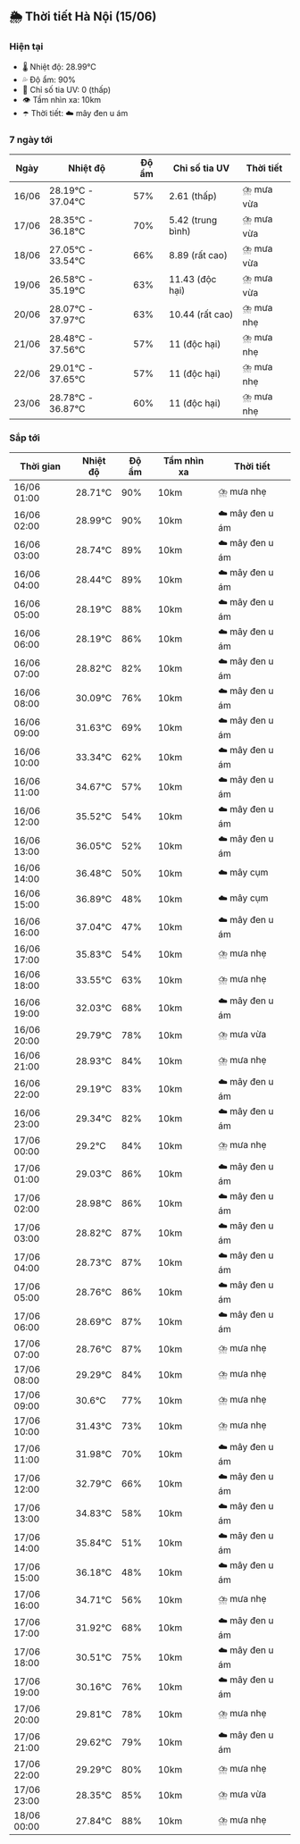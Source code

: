 ## 🌦️ Thời tiết Hà Nội (15/06)

### Hiện tại

- 🌡️ Nhiệt độ: 28.99℃
- 💦 Độ ẩm: 90%
- 🌟 Chỉ số tia UV: 0 (thấp)
- 👁️ Tầm nhìn xa: 10km
- ☂️ Thời tiết: ☁️ mây đen u ám

### 7 ngày tới

| Ngày | Nhiệt độ | Độ ẩm | Chỉ số tia UV | Thời tiết |
| --- | --- | --- | --- | --- |
| 16/06 | 28.19℃ - 37.04℃ | 57% | 2.61 (thấp) | ⛈️ mưa vừa |
| 17/06 | 28.35℃ - 36.18℃ | 70% | 5.42 (trung bình) | ⛈️ mưa vừa |
| 18/06 | 27.05℃ - 33.54℃ | 66% | 8.89 (rất cao) | ⛈️ mưa vừa |
| 19/06 | 26.58℃ - 35.19℃ | 63% | 11.43 (độc hại) | ⛈️ mưa vừa |
| 20/06 | 28.07℃ - 37.97℃ | 63% | 10.44 (rất cao) | ⛈️ mưa nhẹ |
| 21/06 | 28.48℃ - 37.56℃ | 57% | 11 (độc hại) | ⛈️ mưa nhẹ |
| 22/06 | 29.01℃ - 37.65℃ | 57% | 11 (độc hại) | ⛈️ mưa nhẹ |
| 23/06 | 28.78℃ - 36.87℃ | 60% | 11 (độc hại) | ⛈️ mưa nhẹ |

### Sắp tới

| Thời gian | Nhiệt độ | Độ ẩm | Tầm nhìn xa | Thời tiết |
| --- | --- | --- | --- | --- |
| 16/06 01:00 | 28.71℃ | 90% | 10km | ⛈️ mưa nhẹ |
| 16/06 02:00 | 28.99℃ | 90% | 10km | ☁️ mây đen u ám |
| 16/06 03:00 | 28.74℃ | 89% | 10km | ☁️ mây đen u ám |
| 16/06 04:00 | 28.44℃ | 89% | 10km | ☁️ mây đen u ám |
| 16/06 05:00 | 28.19℃ | 88% | 10km | ☁️ mây đen u ám |
| 16/06 06:00 | 28.19℃ | 86% | 10km | ☁️ mây đen u ám |
| 16/06 07:00 | 28.82℃ | 82% | 10km | ☁️ mây đen u ám |
| 16/06 08:00 | 30.09℃ | 76% | 10km | ☁️ mây đen u ám |
| 16/06 09:00 | 31.63℃ | 69% | 10km | ☁️ mây đen u ám |
| 16/06 10:00 | 33.34℃ | 62% | 10km | ☁️ mây đen u ám |
| 16/06 11:00 | 34.67℃ | 57% | 10km | ☁️ mây đen u ám |
| 16/06 12:00 | 35.52℃ | 54% | 10km | ☁️ mây đen u ám |
| 16/06 13:00 | 36.05℃ | 52% | 10km | ☁️ mây đen u ám |
| 16/06 14:00 | 36.48℃ | 50% | 10km | ☁️ mây cụm |
| 16/06 15:00 | 36.89℃ | 48% | 10km | ☁️ mây cụm |
| 16/06 16:00 | 37.04℃ | 47% | 10km | ☁️ mây đen u ám |
| 16/06 17:00 | 35.83℃ | 54% | 10km | ⛈️ mưa nhẹ |
| 16/06 18:00 | 33.55℃ | 63% | 10km | ⛈️ mưa nhẹ |
| 16/06 19:00 | 32.03℃ | 68% | 10km | ☁️ mây đen u ám |
| 16/06 20:00 | 29.79℃ | 78% | 10km | ⛈️ mưa vừa |
| 16/06 21:00 | 28.93℃ | 84% | 10km | ⛈️ mưa nhẹ |
| 16/06 22:00 | 29.19℃ | 83% | 10km | ☁️ mây đen u ám |
| 16/06 23:00 | 29.34℃ | 82% | 10km | ☁️ mây đen u ám |
| 17/06 00:00 | 29.2℃ | 84% | 10km | ⛈️ mưa nhẹ |
| 17/06 01:00 | 29.03℃ | 86% | 10km | ☁️ mây đen u ám |
| 17/06 02:00 | 28.98℃ | 86% | 10km | ☁️ mây đen u ám |
| 17/06 03:00 | 28.82℃ | 87% | 10km | ☁️ mây đen u ám |
| 17/06 04:00 | 28.73℃ | 87% | 10km | ☁️ mây đen u ám |
| 17/06 05:00 | 28.76℃ | 86% | 10km | ☁️ mây đen u ám |
| 17/06 06:00 | 28.69℃ | 87% | 10km | ☁️ mây đen u ám |
| 17/06 07:00 | 28.76℃ | 87% | 10km | ⛈️ mưa nhẹ |
| 17/06 08:00 | 29.29℃ | 84% | 10km | ⛈️ mưa nhẹ |
| 17/06 09:00 | 30.6℃ | 77% | 10km | ⛈️ mưa nhẹ |
| 17/06 10:00 | 31.43℃ | 73% | 10km | ⛈️ mưa nhẹ |
| 17/06 11:00 | 31.98℃ | 70% | 10km | ☁️ mây đen u ám |
| 17/06 12:00 | 32.79℃ | 66% | 10km | ☁️ mây đen u ám |
| 17/06 13:00 | 34.83℃ | 58% | 10km | ☁️ mây đen u ám |
| 17/06 14:00 | 35.84℃ | 51% | 10km | ☁️ mây đen u ám |
| 17/06 15:00 | 36.18℃ | 48% | 10km | ☁️ mây đen u ám |
| 17/06 16:00 | 34.71℃ | 56% | 10km | ⛈️ mưa nhẹ |
| 17/06 17:00 | 31.92℃ | 68% | 10km | ☁️ mây đen u ám |
| 17/06 18:00 | 30.51℃ | 75% | 10km | ☁️ mây đen u ám |
| 17/06 19:00 | 30.16℃ | 76% | 10km | ☁️ mây đen u ám |
| 17/06 20:00 | 29.81℃ | 78% | 10km | ⛈️ mưa nhẹ |
| 17/06 21:00 | 29.62℃ | 79% | 10km | ☁️ mây đen u ám |
| 17/06 22:00 | 29.29℃ | 80% | 10km | ⛈️ mưa nhẹ |
| 17/06 23:00 | 28.35℃ | 85% | 10km | ⛈️ mưa vừa |
| 18/06 00:00 | 27.84℃ | 88% | 10km | ⛈️ mưa nhẹ |
